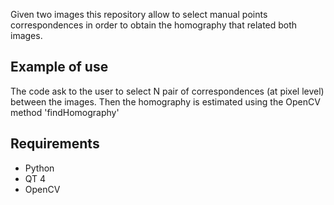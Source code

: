 Given two images this repository allow to select manual points correspondences in order to obtain the homography that related both images.

## Example of use

The code ask to the user to select N pair of correspondences (at pixel level) between the images. Then the homography is estimated using the OpenCV method 'findHomography'

## Requirements

- Python
- QT 4
- OpenCV







